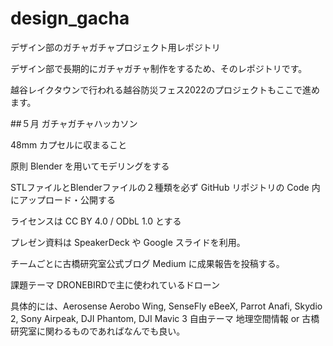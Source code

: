 # design_gacha
デザイン部のガチャガチャプロジェクト用レポジトリ

デザイン部で長期的にガチャガチャ制作をするため、そのレポジトリです。

越谷レイクタウンで行われる越谷防災フェス2022のプロジェクトもここで進めます。


##５月 ガチャガチャハッカソン

48mm カプセルに収まること

原則 Blender を用いてモデリングをする

STLファイルとBlenderファイルの２種類を必ず GitHub リポジトリの Code 内にアップロード・公開する

ライセンスは CC BY 4.0 / ODbL 1.0 とする

プレゼン資料は SpeakerDeck や Google スライドを利用。

チームごとに古橋研究室公式ブログ Medium に成果報告を投稿する。

課題テーマ
DRONEBIRDで主に使われているドローン

具体的には、Aerosense Aerobo Wing, SenseFly eBeeX, Parrot Anafi, Skydio 2, Sony Airpeak, DJI Phantom, DJI Mavic 3
自由テーマ
地理空間情報 or 古橋研究室に関わるものであればなんでも良い。

